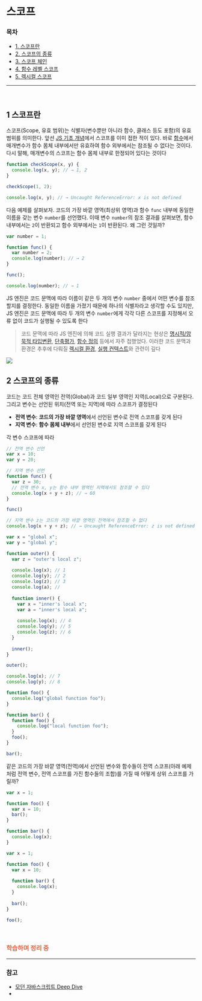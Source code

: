 # 스코프

### 목차

- [1. 스코프란]()
- [2. 스코프의 종류]()
- [3. 스코프 체인]()
- [4. 함수 레벨 스코프]() 
- [5. 렉시컬 스코프]()

***

<br>

## 1 스코프란

스코프(Scope, 유효 범위)는 식별자(변수뿐만 아니라 함수, 클래스 등도 포함)의 유효 범위를 의미한다. 앞선 [JS 기초 개념](https://velog.io/@jacenam/1.-JavaScript-%EA%B8%B0%EC%B4%88-%EA%B0%9C%EB%85%90-%EC%A0%84%EC%B2%B4-%EB%AA%A9%EC%B0%A8)에서 스코프를 이미 접한 적이 있다. 바로 [함수]()에서 매개변수가 함수 몸체 내부에서만 유효하여 함수 외부에서는 참조될 수 없다는 것이다. 다시 말해, 매개변수의 스코프는 함수 몸체 내부로 한정되어 있다는 것이다
```javascript
function checkScope(x, y) {
  console.log(x, y); // → 1, 2
}

checkScope(1, 2); 

console.log(x, y); // → Uncaught ReferenceError: x is not defined 
```
다음 예제를 살펴보자. 코드의 가장 바깥 영역(최상위 영역)과 함수 `func` 내부에 동일한 이름을 갖는 변수 `number`를 선언했다. 이때 변수 `number`의 참조 결과를 살펴보면, 함수 내부에서는 `2`이 반환되고 함수 외부에서는 `1`이 반환된다. 왜 그런 것일까?
```javascript
var number = 1; 

function func() {
  var number = 2; 
  console.log(number); // → 2
}

func(); 

console.log(number); // → 1
```
JS 엔진은 코드 문맥에 따라 이름이 같은 두 개의 변수 `number` 중에서 어떤 변수를 참조할지를 결정한다. 동일한 이름을 가졌기 때문에 하나의 식별자라고 생각할 수도 있지만, JS 엔진은 코드 문맥에 따라 두 개의 변수 `number`에게 각각 다른 스코프를 지정해서 오류 없이 코드가 실행될 수 있도록 한다

> 코드 문맥에 따라 JS 엔진에 의해 코드 실행 결과가 달라지는 현상은 [명시적/암묵적 타입변환](), [단축평가](), [함수 정의]() 등에서 자주 접했었다. 이러한 코드 문맥과 환경은 추후에 다뤄질 [렉시컬 환경](), [실행 컨텍스트]()와 관련이 깊다

<img src="https://velog.velcdn.com/images/jacenam/post/3ce44f33-6246-448e-9f08-8026f78f55f1/image.png" style="max-width: 100%" align="center"> 
<br>


## 2 스코프의 종류

코드는 코드 전체 영역인 전역(Global)과 코드 일부 영역인 지역(Local)으로 구분된다. 그리고 변수는 선언된 위치(전역 또는 지역)에 따라 스코프가 결정된다 

- **전역 변수**: **코드의 가장 바깥 영역**에서 선언된 변수로 전역 스코프를 갖게 된다
- **지역 변수**: **함수 몸체 내부**에서 선언된 변수로 지역 스코프를 갖게 된다

각 변수 스코프에 따라 
```javascript
// 전역 변수 선언
var x = 10; 
var y = 20; 

// 지역 변수 선언
function func() {
  var z = 30; 
  // 전역 변수 x, y는 함수 내부 영역인 지역에서도 참조할 수 있다 
  console.log(x + y + z); // → 60
} 

func()

// 지역 변수 z는 코드의 가장 바깥 영역인 전역에서 참조할 수 없다
console.log(x + y + z); // → Uncaught ReferenceError: z is not defined
```

```javascript 
var x = "global x"; 
var y = "global y"; 

function outer() {
  var z = "outer's local z";
  
  console.log(x); // 1 
  console.log(y); // 2
  console.log(z); // 3
  console.log(a); //
  
  function inner() {
    var x = "inner's local x"; 
    var a = "inner's local a"; 
    
    console.log(x); // 4
    console.log(y); // 5
    console.log(z); // 6
  }
  
  inner(); 
}

outer(); 

console.log(x); // 7
console.log(y); // 8
```
```javascript
function foo() {
  console.log("global function foo"); 
}

function bar() {
  function foo() {
    console.log("local function foo"); 
  }
  foo();
}

bar();  
```

같은 코드의 가장 바깥 영역(전역)에서 선언된 변수와 함수들이 전역 스코프(아래 예제처럼 전역 변수, 전역 스코프를 가진 함수들의 조합)를 가질 때 어떻게 상위 스코프를 가릴까?  
```javascript
var x = 1; 

function foo() {
  var x = 10; 
  bar(); 
}

function bar() {
  console.log(x); 
}
```
```javascript
var x = 1; 

function foo() {
  var x = 10; 
  
  function bar() {
    console.log(x); 
  }
  
  bar(); 
}

foo(); 
```

<br>

### <span style="color:  #F15F3F">학습하며 정리 중</span>

***

### 참고

- [모던 자바스크립트 Deep Dive](http://www.yes24.com/Product/Goods/92742567)
- 